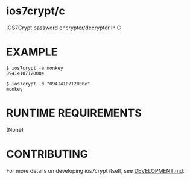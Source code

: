 # ios7crypt/c

IOS7Crypt password encrypter/decrypter in C

# EXAMPLE

```console
$ ios7crypt -e monkey
0941410712000e

$ ios7crypt -d "0941410712000e"
monkey
```

# RUNTIME REQUIREMENTS

(None)

# CONTRIBUTING

For more details on developing ios7crypt itself, see [DEVELOPMENT.md](DEVELOPMENT.md).
